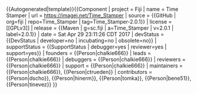 <noinclude>{{Autogenerated|template}}</noinclude>{{Component
| project = Fiji
| name = Time Stamper
| url = https://imagej.net/Time_Stamper
| source = {{GitHub | org=fiji | repo=Time_Stamper | tag=Time_Stamper-2.0.1}}
| license = [[GPLv3]]
| release = {{Maven | g=sc.fiji | a=Time_Stamper | v=2.0.1 | label=2.0.1}}
| date = Sat Apr 29 23:11:26 CDT 2017
| devStatus = {{DevStatus | developer=no | incubating=no | obsolete=no}}
| supportStatus = {{SupportStatus | debugger=yes | reviewer=yes | support=yes}}
| founders = {{Person|chalkie666}}
| leads = {{Person|chalkie666}}
| debuggers = {{Person|chalkie666}}
| reviewers = {{Person|chalkie666}}
| support = {{Person|chalkie666}}
| maintainers = {{Person|chalkie666}}, {{Person|ctrueden}}
| contributors = {{Person|dscho}}, {{Person|hinerm}}, {{Person|tomka}}, {{Person|bene51}}, {{Person|tinevez}}
}}
